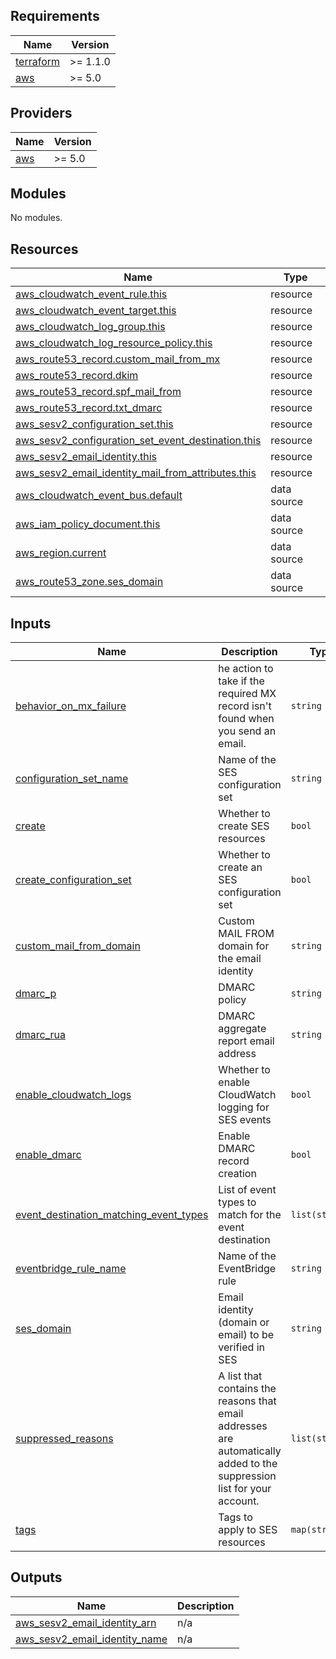 ## Requirements

| Name | Version |
|------|---------|
| <a name="requirement_terraform"></a> [terraform](#requirement\_terraform) | >= 1.1.0 |
| <a name="requirement_aws"></a> [aws](#requirement\_aws) | >= 5.0 |

## Providers

| Name | Version |
|------|---------|
| <a name="provider_aws"></a> [aws](#provider\_aws) | >= 5.0 |

## Modules

No modules.

## Resources

| Name | Type |
|------|------|
| [aws_cloudwatch_event_rule.this](https://registry.terraform.io/providers/hashicorp/aws/latest/docs/resources/cloudwatch_event_rule) | resource |
| [aws_cloudwatch_event_target.this](https://registry.terraform.io/providers/hashicorp/aws/latest/docs/resources/cloudwatch_event_target) | resource |
| [aws_cloudwatch_log_group.this](https://registry.terraform.io/providers/hashicorp/aws/latest/docs/resources/cloudwatch_log_group) | resource |
| [aws_cloudwatch_log_resource_policy.this](https://registry.terraform.io/providers/hashicorp/aws/latest/docs/resources/cloudwatch_log_resource_policy) | resource |
| [aws_route53_record.custom_mail_from_mx](https://registry.terraform.io/providers/hashicorp/aws/latest/docs/resources/route53_record) | resource |
| [aws_route53_record.dkim](https://registry.terraform.io/providers/hashicorp/aws/latest/docs/resources/route53_record) | resource |
| [aws_route53_record.spf_mail_from](https://registry.terraform.io/providers/hashicorp/aws/latest/docs/resources/route53_record) | resource |
| [aws_route53_record.txt_dmarc](https://registry.terraform.io/providers/hashicorp/aws/latest/docs/resources/route53_record) | resource |
| [aws_sesv2_configuration_set.this](https://registry.terraform.io/providers/hashicorp/aws/latest/docs/resources/sesv2_configuration_set) | resource |
| [aws_sesv2_configuration_set_event_destination.this](https://registry.terraform.io/providers/hashicorp/aws/latest/docs/resources/sesv2_configuration_set_event_destination) | resource |
| [aws_sesv2_email_identity.this](https://registry.terraform.io/providers/hashicorp/aws/latest/docs/resources/sesv2_email_identity) | resource |
| [aws_sesv2_email_identity_mail_from_attributes.this](https://registry.terraform.io/providers/hashicorp/aws/latest/docs/resources/sesv2_email_identity_mail_from_attributes) | resource |
| [aws_cloudwatch_event_bus.default](https://registry.terraform.io/providers/hashicorp/aws/latest/docs/data-sources/cloudwatch_event_bus) | data source |
| [aws_iam_policy_document.this](https://registry.terraform.io/providers/hashicorp/aws/latest/docs/data-sources/iam_policy_document) | data source |
| [aws_region.current](https://registry.terraform.io/providers/hashicorp/aws/latest/docs/data-sources/region) | data source |
| [aws_route53_zone.ses_domain](https://registry.terraform.io/providers/hashicorp/aws/latest/docs/data-sources/route53_zone) | data source |

## Inputs

| Name | Description | Type | Default | Required |
|------|-------------|------|---------|:--------:|
| <a name="input_behavior_on_mx_failure"></a> [behavior\_on\_mx\_failure](#input\_behavior\_on\_mx\_failure) | he action to take if the required MX record isn't found when you send an email. | `string` | `"USE_DEFAULT_VALUE"` | no |
| <a name="input_configuration_set_name"></a> [configuration\_set\_name](#input\_configuration\_set\_name) | Name of the SES configuration set | `string` | `null` | no |
| <a name="input_create"></a> [create](#input\_create) | Whether to create SES resources | `bool` | `true` | no |
| <a name="input_create_configuration_set"></a> [create\_configuration\_set](#input\_create\_configuration\_set) | Whether to create an SES configuration set | `bool` | `true` | no |
| <a name="input_custom_mail_from_domain"></a> [custom\_mail\_from\_domain](#input\_custom\_mail\_from\_domain) | Custom MAIL FROM domain for the email identity | `string` | `null` | no |
| <a name="input_dmarc_p"></a> [dmarc\_p](#input\_dmarc\_p) | DMARC policy | `string` | `"none"` | no |
| <a name="input_dmarc_rua"></a> [dmarc\_rua](#input\_dmarc\_rua) | DMARC aggregate report email address | `string` | n/a | yes |
| <a name="input_enable_cloudwatch_logs"></a> [enable\_cloudwatch\_logs](#input\_enable\_cloudwatch\_logs) | Whether to enable CloudWatch logging for SES events | `bool` | `true` | no |
| <a name="input_enable_dmarc"></a> [enable\_dmarc](#input\_enable\_dmarc) | Enable DMARC record creation | `bool` | `true` | no |
| <a name="input_event_destination_matching_event_types"></a> [event\_destination\_matching\_event\_types](#input\_event\_destination\_matching\_event\_types) | List of event types to match for the event destination | `list(string)` | <pre>[<br/>  "BOUNCE",<br/>  "COMPLAINT"<br/>]</pre> | no |
| <a name="input_eventbridge_rule_name"></a> [eventbridge\_rule\_name](#input\_eventbridge\_rule\_name) | Name of the EventBridge rule | `string` | `""` | no |
| <a name="input_ses_domain"></a> [ses\_domain](#input\_ses\_domain) | Email identity (domain or email) to be verified in SES | `string` | n/a | yes |
| <a name="input_suppressed_reasons"></a> [suppressed\_reasons](#input\_suppressed\_reasons) | A list that contains the reasons that email addresses are automatically added to the suppression list for your account. | `list(string)` | <pre>[<br/>  "COMPLAINT"<br/>]</pre> | no |
| <a name="input_tags"></a> [tags](#input\_tags) | Tags to apply to SES resources | `map(string)` | `{}` | no |

## Outputs

| Name | Description |
|------|-------------|
| <a name="output_aws_sesv2_email_identity_arn"></a> [aws\_sesv2\_email\_identity\_arn](#output\_aws\_sesv2\_email\_identity\_arn) | n/a |
| <a name="output_aws_sesv2_email_identity_name"></a> [aws\_sesv2\_email\_identity\_name](#output\_aws\_sesv2\_email\_identity\_name) | n/a |
